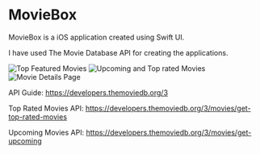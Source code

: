 # MovieBox
MovieBox is a iOS application created using Swift UI.

I have used The Movie Database API for creating the applications.

![Top Featured Movies](https://user-images.githubusercontent.com/25403723/124814020-2175a500-df83-11eb-8e12-6c089b2c7cdd.png)
![Upcoming and Top rated Movies](https://user-images.githubusercontent.com/25403723/124814042-263a5900-df83-11eb-8c3d-4c8e801d3bc2.png)
![Movie Details Page](https://user-images.githubusercontent.com/25403723/124814047-276b8600-df83-11eb-89be-a23baa2fff19.png)





API Guide: https://developers.themoviedb.org/3

Top Rated Movies API: https://developers.themoviedb.org/3/movies/get-top-rated-movies

Upcoming Movies API: https://developers.themoviedb.org/3/movies/get-upcoming


